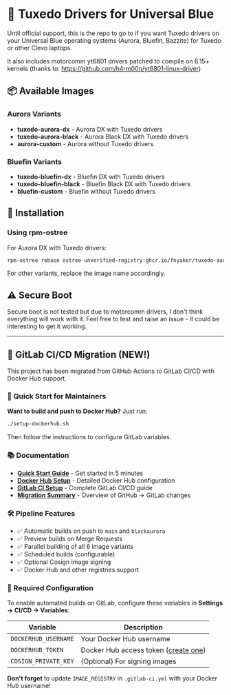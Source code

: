 # 🚀 Tuxedo Drivers for Universal Blue

Until official support, this is the repo to go to if you want Tuxedo drivers on your Universal Blue operating systems (Aurora, Bluefin, Bazzite) for Tuxedo or other Clevo laptops.

It also includes motorcomm yt6801 drivers patched to compile on 6.15+ kernels (thanks to: https://github.com/h4rm00n/yt6801-linux-driver)

## 📦 Available Images

### Aurora Variants
- **tuxedo-aurora-dx** - Aurora DX with Tuxedo drivers
- **tuxedo-aurora-black** - Aurora Black DX with Tuxedo drivers  
- **aurora-custom** - Aurora without Tuxedo drivers

### Bluefin Variants
- **tuxedo-bluefin-dx** - Bluefin DX with Tuxedo drivers
- **tuxedo-bluefin-black** - Bluefin Black DX with Tuxedo drivers
- **bluefin-custom** - Bluefin without Tuxedo drivers

## 🔧 Installation

### Using rpm-ostree

For Aurora DX with Tuxedo drivers:
```bash
rpm-ostree rebase ostree-unverified-registry:ghcr.io/fnyaker/tuxedo-aurora-dx
```

For other variants, replace the image name accordingly.

## ⚠️ Secure Boot

Secure boot is not tested but due to motorcomm drivers, I don't think everything will work with it. Feel free to test and raise an issue - it could be interesting to get it working.

---

## 🔄 GitLab CI/CD Migration (NEW!)

This project has been migrated from GitHub Actions to GitLab CI/CD with Docker Hub support.

### 🚀 Quick Start for Maintainers

**Want to build and push to Docker Hub?** Just run:

```bash
./setup-dockerhub.sh
```

Then follow the instructions to configure GitLab variables.

### 📚 Documentation

- **[Quick Start Guide](QUICK_START_DOCKERHUB.md)** - Get started in 5 minutes
- **[Docker Hub Setup](DOCKER_HUB_SETUP.md)** - Detailed Docker Hub configuration
- **[GitLab CI Setup](GITLAB_CI_SETUP.md)** - Complete GitLab CI/CD guide
- **[Migration Summary](MIGRATION_SUMMARY.md)** - Overview of GitHub → GitLab changes

### 🛠️ Pipeline Features

- ✅ Automatic builds on push to `main` and `blackaurora`
- ✅ Preview builds on Merge Requests
- ✅ Parallel building of all 6 image variants
- ✅ Scheduled builds (configurable)
- ✅ Optional Cosign image signing
- ✅ Docker Hub and other registries support

### 🔑 Required Configuration

To enable automated builds on GitLab, configure these variables in **Settings → CI/CD → Variables**:

| Variable | Description |
|----------|-------------|
| `DOCKERHUB_USERNAME` | Your Docker Hub username |
| `DOCKERHUB_TOKEN` | Docker Hub access token ([create one](https://hub.docker.com/settings/security)) |
| `COSIGN_PRIVATE_KEY` | (Optional) For signing images |

**Don't forget** to update `IMAGE_REGISTRY` in `.gitlab-ci.yml` with your Docker Hub username!


